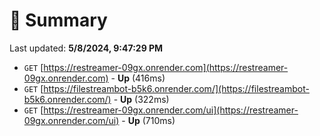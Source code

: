 # 📖 Summary
Last updated: **5/8/2024, 9:47:29 PM**

- `GET` [https://restreamer-09gx.onrender.com](https://restreamer-09gx.onrender.com) - **Up** (416ms)
- `GET` [https://filestreambot-b5k6.onrender.com/](https://filestreambot-b5k6.onrender.com/) - **Up** (322ms)
- `GET` [https://restreamer-09gx.onrender.com/ui](https://restreamer-09gx.onrender.com/ui) - **Up** (710ms)
